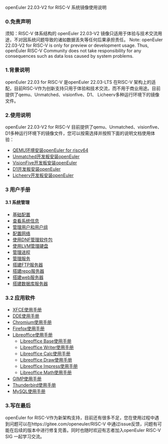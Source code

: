 openEuler 22.03-V2 for RISC-V 系统镜像使用说明

### 0.免责声明
须知：RISC-V 体系结构的 openEuler 22.03-V2 镜像只适用于体验与技术交流用途，不对因系统问题导致的诸如数据丢失等任何后果承担责任。
Note: openEuler 22.03-V2 for RISC-V  is only for preview or development usage.  Thus, openEuler RISC-V Community does not take responsibility for any consequences such as data loss caused by system problems.

### 1.背景说明
openEuler 22.03 for RISC-V 是openEuler 22.03-LTS 在RISC-V 架构上的适配，目前RISC-V作为创新支持只用于体验和技术交流，而不用于商业用途。目前提供了qemu、Unmatched、visionfive、D1、 Licheerv多种运行环境下的镜像文件。

### 2.使用说明
openEuler 22.03-V2 for RISC-V 目前提供了qemu、Unmatched、visionfive、D1多种运行环境下的镜像文件，您可以按需选择并按照下面的说明文档使用体验：

- [QEMU环境安装openEuler for riscv64](./Installation_Book/QEMU/README.md)
- [Unmatched开发板安装openEuler](./Installation_Book/Unmatched/README.md)
- [VisionFive开发板安装openEuler](./Installation_Book/Visionfive/README.md)
- [D1开发板安装openEuler](./Installation_Book/D1_and_Licheerv/README.md)
- [Licheerv开发板安装openEuler](./Installation_Book/D1_and_Licheerv/README.md)

### 3 用户手册

#### 3.1 系统管理

- [基础配置](./User_Book/系统管理/基础配置.md)
- [查看系统信息](./User_Book/系统管理/查看系统信息.md)
- [管理用户和用户组](./User_Book/系统管理/管理用户和用户组.md)
- [配置网络](./User_Book/系统管理/配置网络.md)
- [使用DNF管理软件包](./User_Book/系统管理/使用DNF管理软件包.md)
- [使用LVM管理硬盘](./User_Book/系统管理/使用LVM管理硬盘.md)
- [管理进程](./User_Book/系统管理/管理进程.md)
- [管理服务](./User_Book/系统管理/管理服务.md)
- [搭建FTP服务器](./User_Book/系统管理/搭建FTP服务器.md)
- [搭建repo服务器](./User_Book/系统管理/搭建repo服务器.md)
- [搭建web服务器](./User_Book/系统管理/搭建web服务器.md)
- [搭建数据库服务器](./User_Book/系统管理/搭建数据库服务器.md)

### 3.2 应用软件

- [XFCE使用手册](./User_Book/XFCE使用手册)
- [DDE使用手册](./User_Book/DDE使用手册)
- [Chromium使用手册](./User_Book/Chromium使用手册)
- [Firefox使用手册](./User_Book/Firefox使用手册)
- [Libreoffice使用手册](./User_Book/Libreoffice使用手册)
  - [Libreoffice Base使用手册](./User_Book/Libreoffice使用手册/Base_userguide.md)
  - [Libreoffice Writer使用手册](./User_Book/Libreoffice使用手册/Writer_userguide.md)
  - [Libreoffice Calc使用手册](./User_Book/Libreoffice使用手册/Calc_userguide.md)
  - [Libreoffice Draw使用手册](./User_Book/Libreoffice使用手册/Draw_userguide.md)
  - [Libreoffice Impress使用手册](./User_Book/Libreoffice使用手册/Impress_userguide.md)
  - [Libreoffice Math使用手册](./User_Book/Libreoffice使用手册/Math_userguide.md)
- [GIMP使用手册](./User_Book/GIMP使用手册)
- [Thunderbird使用手册](./User_Book/Thunderbird使用手册)
- [MySQL使用手册](./User_Book/MySQL使用手册)


### 3.写在最后
openEuler for RISC-V作为新架构支持，目前还有很多不足，您在使用过程中遇到问题可以在https://gitee.com/openeuler/RISC-V 中通过issue反馈，问题有可能在后续的版本中进行修复完善。同时也随时欢迎有志者加入openEuler RISC-V SIG 一起学习交流。
